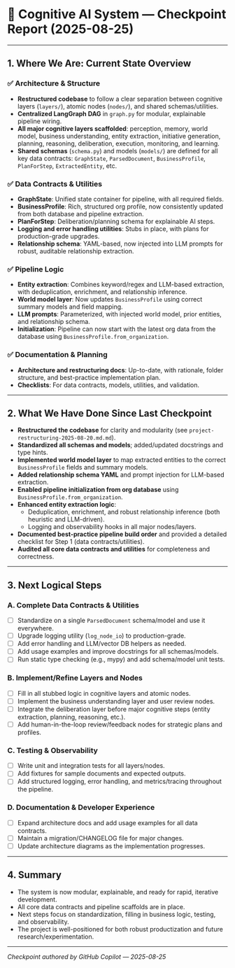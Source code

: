 # 🧠 Cognitive AI System — Checkpoint Report (2025-08-25)

---

## 1. Where We Are: Current State Overview

### ✅ Architecture & Structure
- **Restructured codebase** to follow a clear separation between cognitive layers (`layers/`), atomic nodes (`nodes/`), and shared schemas/utilities.
- **Centralized LangGraph DAG** in `graph.py` for modular, explainable pipeline wiring.
- **All major cognitive layers scaffolded**: perception, memory, world model, business understanding, entity extraction, initiative generation, planning, reasoning, deliberation, execution, monitoring, and learning.
- **Shared schemas** (`schema.py`) and models (`models/`) are defined for all key data contracts: `GraphState`, `ParsedDocument`, `BusinessProfile`, `PlanForStep`, `ExtractedEntity`, etc.

### ✅ Data Contracts & Utilities
- **GraphState**: Unified state container for pipeline, with all required fields.
- **BusinessProfile**: Rich, structured org profile, now consistently updated from both database and pipeline extraction.
- **PlanForStep**: Deliberation/planning schema for explainable AI steps.
- **Logging and error handling utilities**: Stubs in place, with plans for production-grade upgrades.
- **Relationship schema**: YAML-based, now injected into LLM prompts for robust, auditable relationship extraction.

### ✅ Pipeline Logic
- **Entity extraction**: Combines keyword/regex and LLM-based extraction, with deduplication, enrichment, and relationship inference.
- **World model layer**: Now updates `BusinessProfile` using correct summary models and field mapping.
- **LLM prompts**: Parameterized, with injected world model, prior entities, and relationship schema.
- **Initialization**: Pipeline can now start with the latest org data from the database using `BusinessProfile.from_organization`.

### ✅ Documentation & Planning
- **Architecture and restructuring docs**: Up-to-date, with rationale, folder structure, and best-practice implementation plan.
- **Checklists**: For data contracts, models, utilities, and validation.

---

## 2. What We Have Done Since Last Checkpoint

- **Restructured the codebase** for clarity and modularity (see `project-restructuring-2025-08-20.md.md`).
- **Standardized all schemas and models**; added/updated docstrings and type hints.
- **Implemented world model layer** to map extracted entities to the correct `BusinessProfile` fields and summary models.
- **Added relationship schema YAML** and prompt injection for LLM-based extraction.
- **Enabled pipeline initialization from org database** using `BusinessProfile.from_organization`.
- **Enhanced entity extraction logic**:
    - Deduplication, enrichment, and robust relationship inference (both heuristic and LLM-driven).
    - Logging and observability hooks in all major nodes/layers.
- **Documented best-practice pipeline build order** and provided a detailed checklist for Step 1 (data contracts/utilities).
- **Audited all core data contracts and utilities** for completeness and correctness.

---

## 3. Next Logical Steps

### A. Complete Data Contracts & Utilities
- [ ] Standardize on a single `ParsedDocument` schema/model and use it everywhere.
- [ ] Upgrade logging utility (`log_node_io`) to production-grade.
- [ ] Add error handling and LLM/vector DB helpers as needed.
- [ ] Add usage examples and improve docstrings for all schemas/models.
- [ ] Run static type checking (e.g., mypy) and add schema/model unit tests.

### B. Implement/Refine Layers and Nodes
- [ ] Fill in all stubbed logic in cognitive layers and atomic nodes.
- [ ] Implement the business understanding layer and user review nodes.
- [ ] Integrate the deliberation layer before major cognitive steps (entity extraction, planning, reasoning, etc.).
- [ ] Add human-in-the-loop review/feedback nodes for strategic plans and profiles.

### C. Testing & Observability
- [ ] Write unit and integration tests for all layers/nodes.
- [ ] Add fixtures for sample documents and expected outputs.
- [ ] Add structured logging, error handling, and metrics/tracing throughout the pipeline.

### D. Documentation & Developer Experience
- [ ] Expand architecture docs and add usage examples for all data contracts.
- [ ] Maintain a migration/CHANGELOG file for major changes.
- [ ] Update architecture diagrams as the implementation progresses.

---

## 4. Summary

- The system is now modular, explainable, and ready for rapid, iterative development.
- All core data contracts and pipeline scaffolds are in place.
- Next steps focus on standardization, filling in business logic, testing, and observability.
- The project is well-positioned for both robust productization and future research/experimentation.

---

*Checkpoint authored by GitHub Copilot — 2025-08-25*
